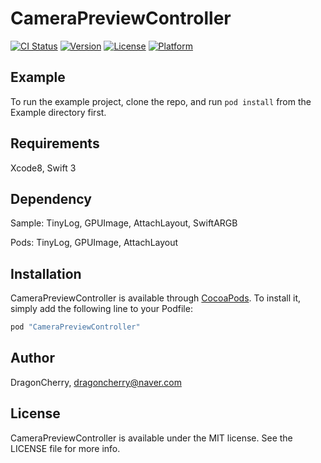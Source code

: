 # CameraPreviewController

[![CI Status](http://img.shields.io/travis/DragonCherry/CameraPreviewController.svg?style=flat)](https://travis-ci.org/DragonCherry/CameraPreviewController)
[![Version](https://img.shields.io/cocoapods/v/CameraPreviewController.svg?style=flat)](http://cocoapods.org/pods/CameraPreviewController)
[![License](https://img.shields.io/cocoapods/l/CameraPreviewController.svg?style=flat)](http://cocoapods.org/pods/CameraPreviewController)
[![Platform](https://img.shields.io/cocoapods/p/CameraPreviewController.svg?style=flat)](http://cocoapods.org/pods/CameraPreviewController)

## Example

To run the example project, clone the repo, and run `pod install` from the Example directory first.

## Requirements

Xcode8, Swift 3

## Dependency

Sample: TinyLog, GPUImage, AttachLayout, SwiftARGB

Pods: TinyLog, GPUImage, AttachLayout

## Installation

CameraPreviewController is available through [CocoaPods](http://cocoapods.org). To install
it, simply add the following line to your Podfile:

```ruby
pod "CameraPreviewController"
```

## Author

DragonCherry, dragoncherry@naver.com

## License

CameraPreviewController is available under the MIT license. See the LICENSE file for more info.
